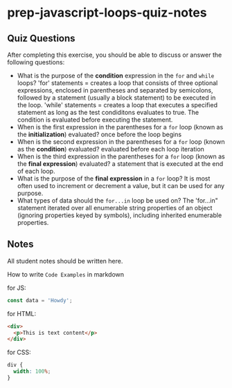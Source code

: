 # prep-javascript-loops-quiz-notes

## Quiz Questions

After completing this exercise, you should be able to discuss or answer the following questions:

- What is the purpose of the **condition** expression in the `for` and `while` loops?
  'for' statements = creates a loop that consists of three optional expressions, enclosed in parentheses and separated by semicolons, followed by a statement (usually a block statement) to be executed in the loop.
  'while' statements = creates a loop that executes a specified statement as long as the test condiditons evaluates to true. The condition is evaluated before executing the statement.
- When is the first expression in the parentheses for a `for` loop (known as the **initialization**) evaluated?
  once before the loop begins
- When is the second expression in the parentheses for a `for` loop (known as the **condition**) evaluated?
  evaluated before each loop iteration
- When is the third expression in the parentheses for a `for` loop (known as the **final expression**) evaluated?
  a statement that is executed at the end of each loop.
- What is the purpose of the **final expression** in a `for` loop?
  It is most often used to increment or decrement a value, but it can be used for any purpose.
- What types of data should the `for...in` loop be used on?
  The 'for...in" statement iterated over all enumerable string properties of an object (ignoring properties keyed by symbols), including inherited enumerable properties.

## Notes

All student notes should be written here.

How to write `Code Examples` in markdown

for JS:

```javascript
const data = 'Howdy';
```

for HTML:

```html
<div>
  <p>This is text content</p>
</div>
```

for CSS:

```css
div {
  width: 100%;
}
```
